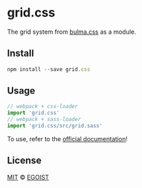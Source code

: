 # grid.css

The grid system from [bulma.css](http://bulma.io/) as a module.

## Install

```js
npm install --save grid.css
```

## Usage

```js
// webpack + css-loader
import 'grid.css'
// webpack + sass-loader
import 'grid.css/src/grid.sass'
```

To use, refer to the [official documentation](http://bulma.io/documentation/grid/columns/)!

## License

[MIT](https://egoist.mit-license.org) &copy; [EGOIST](https://github.com/egoist)
